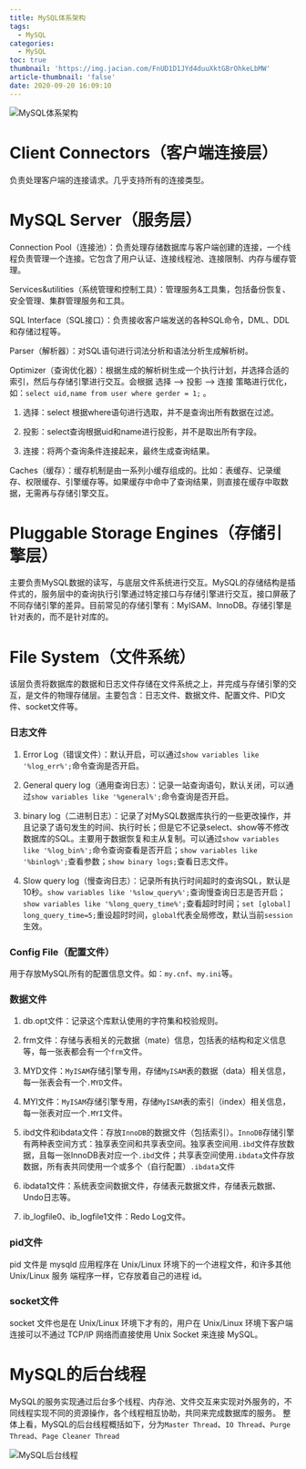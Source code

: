 ```yaml
---
title: MySQL体系架构
tags:
  - MySQL
categories:
  - MySQL
toc: true
thumbnail: 'https://img.jacian.com/FnUD1D1JYd4duuXktGBrOhkeLbMW'
article-thumbnail: 'false'
date: 2020-09-20 16:09:10
---
```

![MySQL体系架构](https://img.jacian.com/note/img/20200917214844.png)

# **Client Connectors（客户端连接层）**

负责处理客户端的连接请求。几乎支持所有的连接类型。

<!--more-->

# MySQL Server（**服务层**）

Connection Pool（连接池）：负责处理存储数据库与客户端创建的连接，一个线程负责管理一个连接。它包含了用户认证、连接线程池、连接限制、内存与缓存管理。

Services&utilities（系统管理和控制工具）：管理服务&工具集，包括备份恢复、安全管理、集群管理服务和工具。

SQL Interface（SQL接口）：负责接收客户端发送的各种SQL命令，DML、DDL和存储过程等。

Parser（解析器）：对SQL语句进行词法分析和语法分析生成解析树。

Optimizer（查询优化器）：根据生成的解析树生成一个执行计划，并选择合适的索引，然后与存储引擎进行交互。会根据 选择 —> 投影 —> 连接 策略进行优化，如：`select uid,name from user where gerder = 1;` 。

1. 选择：select 根据where语句进行选取，并不是查询出所有数据在过滤。

2. 投影：select查询根据uid和name进行投影，并不是取出所有字段。

3. 连接：将两个查询条件连接起来，最终生成查询结果。

Caches（缓存）：缓存机制是由一系列小缓存组成的。比如：表缓存、记录缓存、权限缓存、引擎缓存等。如果缓存中命中了查询结果，则直接在缓存中取数据，无需再与存储引擎交互。

# **Pluggable Storage Engines（存储引擎层）**

主要负责MySQL数据的读写，与底层文件系统进行交互。MySQL的存储结构是插件式的，服务层中的查询执行引擎通过特定接口与存储引擎进行交互，接口屏蔽了不同存储引擎的差异。目前常见的存储引擎有：MyISAM、InnoDB。存储引擎是针对表的，而不是针对库的。

# **File System（文件系统）**

该层负责将数据库的数据和日志文件存储在文件系统之上，并完成与存储引擎的交互，是文件的物理存储层。主要包含：日志文件、数据文件、配置文件、PID文件、socket文件等。

### 日志文件

1. Error Log（错误文件）：默认开启，可以通过`show variables like '%log_err%';`命令查询是否开启。

2. General query log（通用查询日志）：记录一站查询语句，默认关闭，可以通过`show variables like '%general%';`命令查询是否开启。

3. binary log（二进制日志）：记录了对MySQL数据库执行的一些更改操作，并且记录了语句发生的时间、执行时长；但是它不记录select、show等不修改数据库的SQL。主要用于数据恢复和主从复制。可以通过`show variables like '%log_bin%';`命令查询查看是否开启；`show variables like '%binlog%';`查看参数；`show binary logs;`查看日志文件。

4. Slow query log（慢查询日志）：记录所有执行时间超时的查询SQL，默认是10秒。`show variables like '%slow_query%';`查询慢查询日志是否开启；`show variables like '%long_query_time%';`查看超时时间；`set [global] long_query_time=5;`重设超时时间，`global`代表全局修改，默认当前`session`生效。

### Config File（配置文件）

用于存放MySQL所有的配置信息文件。如：`my.cnf`、`my.ini`等。

### 数据文件

1. db.opt文件：记录这个库默认使用的字符集和校验规则。

2. frm文件：存储与表相关的元数据（mate）信息，包括表的结构和定义信息等，每一张表都会有一个`frm`文件。

3. MYD文件：`MyISAM`存储引擎专用，存储`MyISAM`表的数据（data）相关信息，每一张表会有一个`.MYD`文件。

4. MYI文件：`MyISAM`存储引擎专用，存储`MyISAM`表的索引（index）相关信息，每一张表对应一个`.MYI`文件。

5. ibd文件和ibdata文件：存放`InnoDB`的数据文件（包括索引）。`InnoDB`存储引擎有两种表空间方式：独享表空间和共享表空间。独享表空间用`.ibd`文件存放数据，且每一张InnoDB表对应一个`.ibd`文件；共享表空间使用`.ibdata`文件存放数据，所有表共同使用一个或多个（自行配置）`.ibdata`文件

6. ibdata1文件：系统表空间数据文件，存储表元数据文件，存储表元数据、Undo日志等。

7. ib_logfile0、ib_logfile1文件：Redo Log文件。

### pid文件

pid 文件是 mysqld 应用程序在 Unix/Linux 环境下的一个进程文件，和许多其他 Unix/Linux 服务 端程序一样，它存放着自己的进程 id。

### socket文件

socket 文件也是在 Unix/Linux 环境下才有的，用户在 Unix/Linux 环境下客户端连接可以不通过 TCP/IP 网络而直接使用 Unix Socket 来连接 MySQL。

# MySQL的后台线程

MySQL的服务实现通过后台多个线程、内存池、文件交互来实现对外服务的，不同线程实现不同的资源操作，各个线程相互协助，共同来完成数据库的服务。  整体上看，MySQL的后台线程概括如下，分为`Master Thread`、`IO Thread`、`Purge Thread`、`Page Cleaner Thread`

![MySQL后台线程](https://img.jacian.com/note/img/20200920155141.png)